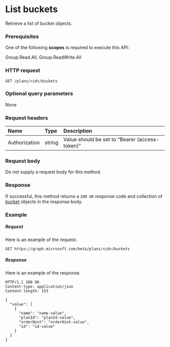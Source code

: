 # List buckets

Retrieve a list of bucket objects.
### Prerequisites
One of the following **scopes** is required to execute this API:
 
Group.Read.All, Group.ReadWrite.All

### HTTP request
<!-- { "blockType": "ignored" } -->
```http
GET /plans/<id>/buckets
```
### Optional query parameters
None

### Request headers
| Name       | Type | Description|
|:-----------|:------|:----------|
| Authorization  | string  | Value should be set to "Bearer (access-token)" |

### Request body
Do not supply a request body for this method.
### Response
If successful, this method returns a `200 OK` response code and collection of [bucket](../resources/bucket.md) objects in the response body.
### Example
##### Request
Here is an example of the request.
<!-- {
  "blockType": "request",
  "name": "get_buckets"
}-->
```http
GET https://graph.microsoft.com/beta/plans/<id>/buckets
```
##### Response
Here is an example of the response. 
<!-- {
  "blockType": "response",
  "truncated": true,
  "@odata.type": "microsoft.graph.bucket",
  "isCollection": true
} -->
```http
HTTP/1.1 200 OK
Content-type: application/json
Content-length: 153

{
  "value": [
    {
      "name": "name-value",
      "planId": "planId-value",
      "orderHint": "orderHint-value",
      "id": "id-value"
    }
  ]
}
```

<!-- uuid: 8fcb5dbc-d5aa-4681-8e31-b001d5168d79
2015-10-25 14:57:30 UTC -->
<!-- {
  "type": "#page.annotation",
  "description": "List buckets",
  "keywords": "",
  "section": "documentation",
  "tocPath": ""
}-->